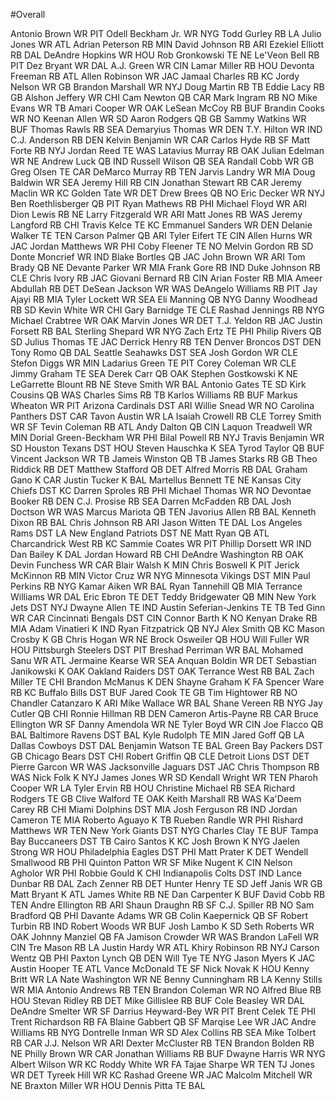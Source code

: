 #Overall

Antonio Brown	WR	PIT
Odell Beckham Jr.	WR	NYG
Todd Gurley	RB	LA
Julio Jones	WR	ATL
Adrian Peterson	RB	MIN
David Johnson	RB	ARI
Ezekiel Elliott	RB	DAL
DeAndre Hopkins	WR	HOU
Rob Gronkowski	TE	NE
Le'Veon Bell	RB	PIT
Dez Bryant	WR	DAL
A.J. Green	WR	CIN
Lamar Miller	RB	HOU
Devonta Freeman	RB	ATL
Allen Robinson	WR	JAC
Jamaal Charles	RB	KC
Jordy Nelson	WR	GB
Brandon Marshall	WR	NYJ
Doug Martin	RB	TB
Eddie Lacy	RB	GB
Alshon Jeffery	WR	CHI
Cam Newton	QB	CAR
Mark Ingram	RB	NO
Mike Evans	WR	TB
Amari Cooper	WR	OAK
LeSean McCoy	RB	BUF
Brandin Cooks	WR	NO
Keenan Allen	WR	SD
Aaron Rodgers	QB	GB
Sammy Watkins	WR	BUF
Thomas Rawls	RB	SEA
Demaryius Thomas	WR	DEN
T.Y. Hilton	WR	IND
C.J. Anderson	RB	DEN
Kelvin Benjamin	WR	CAR
Carlos Hyde	RB	SF
Matt Forte	RB	NYJ
Jordan Reed	TE	WAS
Latavius Murray	RB	OAK
Julian Edelman	WR	NE
Andrew Luck	QB	IND
Russell Wilson	QB	SEA
Randall Cobb	WR	GB
Greg Olsen	TE	CAR
DeMarco Murray	RB	TEN
Jarvis Landry	WR	MIA
Doug Baldwin	WR	SEA
Jeremy Hill	RB	CIN
Jonathan Stewart	RB	CAR
Jeremy Maclin	WR	KC
Golden Tate	WR	DET
Drew Brees	QB	NO
Eric Decker	WR	NYJ
Ben Roethlisberger	QB	PIT
Ryan Mathews	RB	PHI
Michael Floyd	WR	ARI
Dion Lewis	RB	NE
Larry Fitzgerald	WR	ARI
Matt Jones	RB	WAS
Jeremy Langford	RB	CHI
Travis Kelce	TE	KC
Emmanuel Sanders	WR	DEN
Delanie Walker	TE	TEN
Carson Palmer	QB	ARI
Tyler Eifert	TE	CIN
Allen Hurns	WR	JAC
Jordan Matthews	WR	PHI
Coby Fleener	TE	NO
Melvin Gordon	RB	SD
Donte Moncrief	WR	IND
Blake Bortles	QB	JAC
John Brown	WR	ARI
Tom Brady	QB	NE
Devante Parker	WR	MIA
Frank Gore	RB	IND
Duke Johnson	RB	CLE
Chris Ivory	RB	JAC
Giovani Bernard	RB	CIN
Arian Foster	RB	MIA
Ameer Abdullah	RB	DET
DeSean Jackson	WR	WAS
DeAngelo Williams	RB	PIT
Jay Ajayi	RB	MIA
Tyler Lockett	WR	SEA
Eli Manning	QB	NYG
Danny Woodhead	RB	SD
Kevin White	WR	CHI
Gary Barnidge	TE	CLE
Rashad Jennings	RB	NYG
Michael Crabtree	WR	OAK
Marvin Jones	WR	DET
T.J. Yeldon	RB	JAC
Justin Forsett	RB	BAL
Sterling Shepard	WR	NYG
Zach Ertz	TE	PHI
Philip Rivers	QB	SD
Julius Thomas	TE	JAC
Derrick Henry	RB	TEN
Denver Broncos	DST	DEN
Tony Romo	QB	DAL
Seattle Seahawks	DST	SEA
Josh Gordon	WR	CLE
Stefon Diggs	WR	MIN
Ladarius Green	TE	PIT
Corey Coleman	WR	CLE
Jimmy Graham	TE	SEA
Derek Carr	QB	OAK
Stephen Gostkowski	K	NE
LeGarrette Blount	RB	NE
Steve Smith	WR	BAL
Antonio Gates	TE	SD
Kirk Cousins	QB	WAS
Charles Sims	RB	TB
Karlos Williams	RB	BUF
Markus Wheaton	WR	PIT
Arizona Cardinals	DST	ARI
Willie Snead	WR	NO
Carolina Panthers	DST	CAR
Tavon Austin	WR	LA
Isaiah Crowell	RB	CLE
Torrey Smith	WR	SF
Tevin Coleman	RB	ATL
Andy Dalton	QB	CIN
Laquon Treadwell	WR	MIN
Dorial Green-Beckham	WR	PHI
Bilal Powell	RB	NYJ
Travis Benjamin	WR	SD
Houston Texans	DST	HOU
Steven Hauschka	K	SEA
Tyrod Taylor	QB	BUF
Vincent Jackson	WR	TB
Jameis Winston	QB	TB
James Starks	RB	GB
Theo Riddick	RB	DET
Matthew Stafford	QB	DET
Alfred Morris	RB	DAL
Graham Gano	K	CAR
Justin Tucker	K	BAL
Martellus Bennett	TE	NE
Kansas City Chiefs	DST	KC
Darren Sproles	RB	PHI
Michael Thomas	WR	NO
Devontae Booker	RB	DEN
C.J. Prosise	RB	SEA
Darren McFadden	RB	DAL
Josh Doctson	WR	WAS
Marcus Mariota	QB	TEN
Javorius Allen	RB	BAL
Kenneth Dixon	RB	BAL
Chris Johnson	RB	ARI
Jason Witten	TE	DAL
Los Angeles Rams	DST	LA
New England Patriots	DST	NE
Matt Ryan	QB	ATL
Charcandrick West	RB	KC
Sammie Coates	WR	PIT
Phillip Dorsett	WR	IND
Dan Bailey	K	DAL
Jordan Howard	RB	CHI
DeAndre Washington	RB	OAK
Devin Funchess	WR	CAR
Blair Walsh	K	MIN
Chris Boswell	K	PIT
Jerick McKinnon	RB	MIN
Victor Cruz	WR	NYG
Minnesota Vikings	DST	MIN
Paul Perkins	RB	NYG
Kamar Aiken	WR	BAL
Ryan Tannehill	QB	MIA
Terrance Williams	WR	DAL
Eric Ebron	TE	DET
Teddy Bridgewater	QB	MIN
New York Jets	DST	NYJ
Dwayne Allen	TE	IND
Austin Seferian-Jenkins	TE	TB
Ted Ginn	WR	CAR
Cincinnati Bengals	DST	CIN
Connor Barth	K	NO
Kenyan Drake	RB	MIA
Adam Vinatieri	K	IND
Ryan Fitzpatrick	QB	NYJ
Alex Smith	QB	KC
Mason Crosby	K	GB
Chris Hogan	WR	NE
Brock Osweiler	QB	HOU
Will Fuller	WR	HOU
Pittsburgh Steelers	DST	PIT
Breshad Perriman	WR	BAL
Mohamed Sanu	WR	ATL
Jermaine Kearse	WR	SEA
Anquan Boldin	WR	DET
Sebastian Janikowski	K	OAK
Oakland Raiders	DST	OAK
Terrance West	RB	BAL
Zach Miller	TE	CHI
Brandon McManus	K	DEN
Shayne Graham	K	FA
Spencer Ware	RB	KC
Buffalo Bills	DST	BUF
Jared Cook	TE	GB
Tim Hightower	RB	NO
Chandler Catanzaro	K	ARI
Mike Wallace	WR	BAL
Shane Vereen	RB	NYG
Jay Cutler	QB	CHI
Ronnie Hillman	RB	DEN
Cameron Artis-Payne	RB	CAR
Bruce Ellington	WR	SF
Danny Amendola	WR	NE
Tyler Boyd	WR	CIN
Joe Flacco	QB	BAL
Baltimore Ravens	DST	BAL
Kyle Rudolph	TE	MIN
Jared Goff	QB	LA
Dallas Cowboys	DST	DAL
Benjamin Watson	TE	BAL
Green Bay Packers	DST	GB
Chicago Bears	DST	CHI
Robert Griffin	QB	CLE
Detroit Lions	DST	DET
Pierre Garcon	WR	WAS
Jacksonville Jaguars	DST	JAC
Chris Thompson	RB	WAS
Nick Folk	K	NYJ
James Jones	WR	SD
Kendall Wright	WR	TEN
Pharoh Cooper	WR	LA
Tyler Ervin	RB	HOU
Christine Michael	RB	SEA
Richard Rodgers	TE	GB
Clive Walford	TE	OAK
Keith Marshall	RB	WAS
Ka'Deem Carey	RB	CHI
Miami Dolphins	DST	MIA
Josh Ferguson	RB	IND
Jordan Cameron	TE	MIA
Roberto Aguayo	K	TB
Rueben Randle	WR	PHI
Rishard Matthews	WR	TEN
New York Giants	DST	NYG
Charles Clay	TE	BUF
Tampa Bay Buccaneers	DST	TB
Cairo Santos	K	KC
Josh Brown	K	NYG
Jaelen Strong	WR	HOU
Philadelphia Eagles	DST	PHI
Matt Prater	K	DET
Wendell Smallwood	RB	PHI
Quinton Patton	WR	SF
Mike Nugent	K	CIN
Nelson Agholor	WR	PHI
Robbie Gould	K	CHI
Indianapolis Colts	DST	IND
Lance Dunbar	RB	DAL
Zach Zenner	RB	DET
Hunter Henry	TE	SD
Jeff Janis	WR	GB
Matt Bryant	K	ATL
James White	RB	NE
Dan Carpenter	K	BUF
David Cobb	RB	TEN
Andre Ellington	RB	ARI
Shaun Draughn	RB	SF
C.J. Spiller	RB	NO
Sam Bradford	QB	PHI
Davante Adams	WR	GB
Colin Kaepernick	QB	SF
Robert Turbin	RB	IND
Robert Woods	WR	BUF
Josh Lambo	K	SD
Seth Roberts	WR	OAK
Johnny Manziel	QB	FA
Jamison Crowder	WR	WAS
Brandon LaFell	WR	CIN
Tre Mason	RB	LA
Justin Hardy	WR	ATL
Khiry Robinson	RB	NYJ
Carson Wentz	QB	PHI
Paxton Lynch	QB	DEN
Will Tye	TE	NYG
Jason Myers	K	JAC
Austin Hooper	TE	ATL
Vance McDonald	TE	SF
Nick Novak	K	HOU
Kenny Britt	WR	LA
Nate Washington	WR	NE
Benny Cunningham	RB	LA
Kenny Stills	WR	MIA
Antonio Andrews	RB	TEN
Brandon Coleman	WR	NO
Alfred Blue	RB	HOU
Stevan Ridley	RB	DET
Mike Gillislee	RB	BUF
Cole Beasley	WR	DAL
DeAndre Smelter	WR	SF
Darrius Heyward-Bey	WR	PIT
Brent Celek	TE	PHI
Trent Richardson	RB	FA
Blaine Gabbert	QB	SF
Marqise Lee	WR	JAC
Andre Williams	RB	NYG
Dontrelle Inman	WR	SD
Alex Collins	RB	SEA
Mike Tolbert	RB	CAR
J.J. Nelson	WR	ARI
Dexter McCluster	RB	TEN
Brandon Bolden	RB	NE
Philly Brown	WR	CAR
Jonathan Williams	RB	BUF
Dwayne Harris	WR	NYG
Albert Wilson	WR	KC
Roddy White	WR	FA
Tajae Sharpe	WR	TEN
TJ Jones	WR	DET
Tyreek Hill	WR	KC
Rashad Greene	WR	JAC
Malcolm Mitchell	WR	NE
Braxton Miller	WR	HOU
Dennis Pitta	TE	BAL
